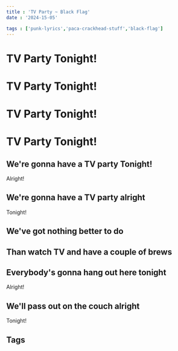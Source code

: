 ```yaml
---
title : 'TV Party ~ Black Flag'
date : '2024-15-05'

tags : ['punk-lyrics','paca-crackhead-stuff','black-flag']
---
```

# TV Party Tonight!
# TV Party Tonight!
# TV Party Tonight!
# TV Party Tonight!
## We're gonna have a TV party Tonight!
Alright! 
## We're gonna have a TV party alright 
Tonight! 
## We've got nothing better to do
## Than watch TV and have a couple of brews
## Everybody's gonna hang out here tonight 
Alright! 
## We'll pass out on the couch alright 
Tonight! 

## Tags
